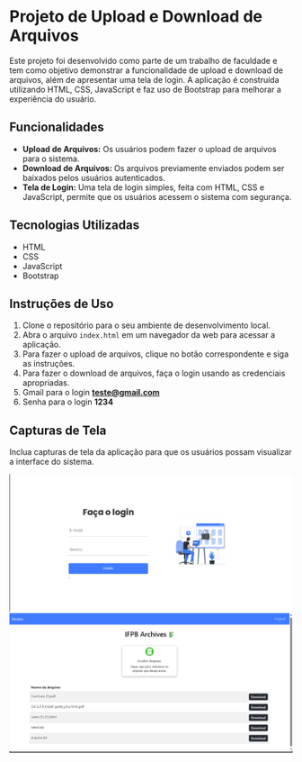 # Projeto de Upload e Download de Arquivos

Este projeto foi desenvolvido como parte de um trabalho de faculdade e tem como objetivo demonstrar a funcionalidade de upload e download de arquivos, além de apresentar uma tela de login. A aplicação é construída utilizando HTML, CSS, JavaScript e faz uso de Bootstrap para melhorar a experiência do usuário.

## Funcionalidades

- **Upload de Arquivos:** Os usuários podem fazer o upload de arquivos para o sistema.
- **Download de Arquivos:** Os arquivos previamente enviados podem ser baixados pelos usuários autenticados.
- **Tela de Login:** Uma tela de login simples, feita com HTML, CSS e JavaScript, permite que os usuários acessem o sistema com segurança.

## Tecnologias Utilizadas

- HTML
- CSS
- JavaScript
- Bootstrap

## Instruções de Uso

1. Clone o repositório para o seu ambiente de desenvolvimento local.
2. Abra o arquivo `index.html` em um navegador da web para acessar a aplicação.
3. Para fazer o upload de arquivos, clique no botão correspondente e siga as instruções.
4. Para fazer o download de arquivos, faça o login usando as credenciais apropriadas.
5. Gmail para o login **teste@gmail.com**
6. Senha para o login **1234**

## Capturas de Tela

Inclua capturas de tela da aplicação para que os usuários possam visualizar a interface do sistema. 

![Tela de Login](images/tela_login.png)
![Página de Principal](images/telaprincipal.png)




